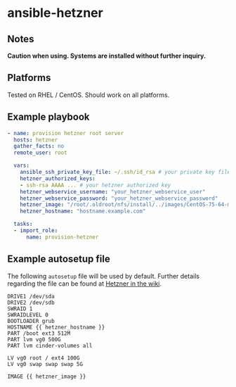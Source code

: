 # ansible-hetzner

Notes
-----

**Caution when using. Systems are installed without further inquiry.**

Platforms
---------

Tested on RHEL / CentOS. Should work on all platforms.

Example playbook
----------------

```yml
- name: provision hetzner root server
  hosts: hetzner
  gather_facts: no
  remote_user: root

  vars:
    ansible_ssh_private_key_file: ~/.ssh/id_rsa # your private key file
    hetzner_authorized_keys:
    - ssh-rsa AAAA ... # your hetzner authorized key
    hetzner_webservice_username: "your_hetzner_webservice_user"
    hetzner_webservice_password: "your_hetzner_webservice_password"
    hetzner_image: "/root/.oldroot/nfs/install/../images/CentOS-75-64-minimal.tar.gz"
    hetzner_hostname: "hostname.example.com"

  tasks:
  - import_role:
      name: provision-hetzner

```

Example autosetup file
----------------------

The following ``autosetup`` file  will be used by default. Further details regarding
the file can be found at [Hetzner in the wiki](https://wiki.hetzner.de/index.php/Installimage/en#autosetup).

```
DRIVE1 /dev/sda
DRIVE2 /dev/sdb
SWRAID 1
SWRAIDLEVEL 0
BOOTLOADER grub
HOSTNAME {{ hetzner_hostname }}
PART /boot ext3 512M
PART lvm vg0 500G
PART lvm cinder-volumes all

LV vg0 root / ext4 100G
LV vg0 swap swap swap 5G

IMAGE {{ hetzner_image }}
```
